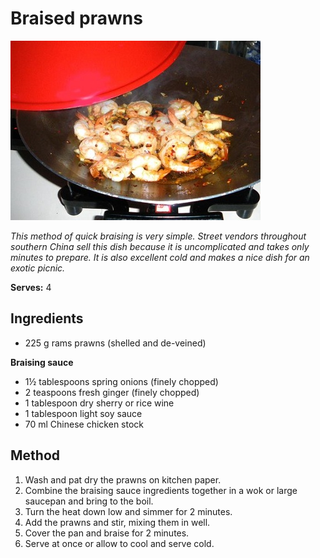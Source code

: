 # Braised prawns

![Name](resources/braised-prawn.jpg)

*This method of quick braising is very simple. Street vendors throughout southern China sell this dish because it is uncomplicated and takes only minutes to prepare. It is also excellent cold and makes a nice dish for an exotic picnic.*

**Serves:** 4

## Ingredients
- 225 g rams prawns (shelled and de-veined)

**Braising sauce**  
- 1½ tablespoons spring onions (finely chopped)
- 2 teaspoons fresh ginger (finely chopped)
- 1 tablespoon dry sherry or rice wine
- 1 tablespoon light soy sauce
- 70 ml Chinese chicken stock

## Method
1. Wash and pat dry the prawns on kitchen paper.
1. Combine the braising sauce ingredients together in a wok or large saucepan and bring to the boil.
1. Turn the heat down low and simmer for 2 minutes.
1. Add the prawns and stir, mixing them in well.
1. Cover the pan and braise for 2 minutes.
1. Serve at once or allow to cool and serve cold.